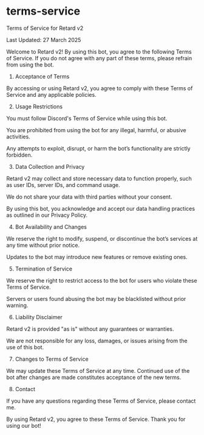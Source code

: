 # terms-service

Terms of Service for Retard v2

Last Updated: 27 March 2025

Welcome to Retard v2! By using this bot, you agree to the following Terms of Service. If you do not agree with any part of these terms, please refrain from using the bot.

1. Acceptance of Terms

By accessing or using  Retard v2, you agree to comply with these Terms of Service and any applicable policies.

2. Usage Restrictions

You must follow Discord's Terms of Service while using this bot.

You are prohibited from using the bot for any illegal, harmful, or abusive activities.

Any attempts to exploit, disrupt, or harm the bot’s functionality are strictly forbidden.

3. Data Collection and Privacy

 Retard v2 may collect and store necessary data to function properly, such as user IDs, server IDs, and command usage.

We do not share your data with third parties without your consent.

By using this bot, you acknowledge and accept our data handling practices as outlined in our Privacy Policy.

4. Bot Availability and Changes

We reserve the right to modify, suspend, or discontinue the bot’s services at any time without prior notice.

Updates to the bot may introduce new features or remove existing ones.

5. Termination of Service

We reserve the right to restrict access to the bot for users who violate these Terms of Service.

Servers or users found abusing the bot may be blacklisted without prior warning.

6. Liability Disclaimer

 Retard v2 is provided "as is" without any guarantees or warranties.

We are not responsible for any loss, damages, or issues arising from the use of this bot.

7. Changes to Terms of Service

We may update these Terms of Service at any time. Continued use of the bot after changes are made constitutes acceptance of the new terms.

8. Contact

If you have any questions regarding these Terms of Service, please contact me.

By using  Retard v2, you agree to these Terms of Service. Thank you for using our bot!
